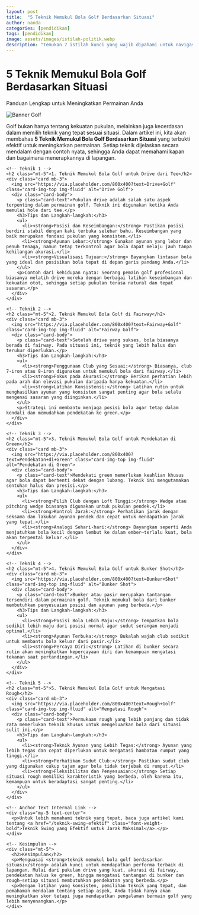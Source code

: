 ```yaml
---
layout: post
title:  "5 Teknik Memukul Bola Golf Berdasarkan Situasi"
author: nanda
categories: [pendidikan]
tags: [pendidikan]
image: assets/images/istilah-politik.webp
description: "Temukan 7 istilah kunci yang wajib dipahami untuk navigasi isu terkini, dilengkapi analisis mendalam dan integrasi kata kunci SEO. Pelajari bagaimana polarisasi politik memengaruhi wacana publik"
---
```

<div class="container mt-5">
  <!-- Header dengan Jumbotron -->
  <div class="jumbotron text-center">
    <h1 class="display-4">5 Teknik Memukul Bola Golf Berdasarkan Situasi</h1>
    <p class="lead">Panduan Lengkap untuk Meningkatkan Permainan Anda</p>
  </div>

  <!-- Gambar Banner -->
  <div class="mb-4">
    <img src="https://via.placeholder.com/1200x400?text=Golf+Banner" class="img-fluid rounded" alt="Banner Golf">
  </div>

  <div class="content">
    <p>Golf bukan hanya tentang kekuatan pukulan, melainkan juga kecerdasan dalam memilih teknik yang tepat sesuai situasi. Dalam artikel ini, kita akan membahas <strong>5 Teknik Memukul Bola Golf Berdasarkan Situasi</strong> yang terbukti efektif untuk meningkatkan permainan. Setiap teknik dijelaskan secara mendalam dengan contoh nyata, sehingga Anda dapat memahami kapan dan bagaimana menerapkannya di lapangan.</p>

    <!-- Teknik 1 -->
    <h2 class="mt-5">1. Teknik Memukul Bola Golf untuk Drive dari Tee</h2>
    <div class="card mb-3">
      <img src="https://via.placeholder.com/800x400?text=Drive+Golf" class="card-img-top img-fluid" alt="Drive Golf">
      <div class="card-body">
        <p class="card-text">Pukulan drive adalah salah satu aspek terpenting dalam permainan golf. Teknik ini digunakan ketika Anda memulai hole dari tee.</p>
        <h3>Tips dan Langkah-langkah:</h3>
        <ul>
          <li><strong>Posisi dan Keseimbangan:</strong> Pastikan posisi berdiri stabil dengan kaki terbuka selebar bahu. Keseimbangan yang baik merupakan fondasi pukulan yang konsisten.</li>
          <li><strong>Ayunan Lebar:</strong> Gunakan ayunan yang lebar dan penuh tenaga, namun tetap terkontrol agar bola dapat melaju jauh tanpa kehilangan akurasi.</li>
          <li><strong>Visualisasi Tujuan:</strong> Bayangkan lintasan bola yang ideal dan posisikan bola tepat di depan garis pandang Anda.</li>
        </ul>
        <p>Contoh dari kehidupan nyata: Seorang pemain golf profesional biasanya melatih drive mereka dengan berbagai latihan keseimbangan dan kekuatan otot, sehingga setiap pukulan terasa natural dan tepat sasaran.</p>
      </div>
    </div>

    <!-- Teknik 2 -->
    <h2 class="mt-5">2. Teknik Memukul Bola Golf di Fairway</h2>
    <div class="card mb-3">
      <img src="https://via.placeholder.com/800x400?text=Fairway+Golf" class="card-img-top img-fluid" alt="Fairway Golf">
      <div class="card-body">
        <p class="card-text">Setelah drive yang sukses, bola biasanya berada di fairway. Pada situasi ini, teknik yang lebih halus dan terukur diperlukan.</p>
        <h3>Tips dan Langkah-langkah:</h3>
        <ul>
          <li><strong>Penggunaan Club yang Sesuai:</strong> Biasanya, club 7-iron atau 8-iron digunakan untuk memukul bola dari fairway.</li>
          <li><strong>Fokus pada Akurasi:</strong> Berikan perhatian lebih pada arah dan elevasi pukulan daripada hanya kekuatan.</li>
          <li><strong>Latihan Konsistensi:</strong> Latihan rutin untuk menghasilkan ayunan yang konsisten sangat penting agar bola selalu mengenai sasaran yang diinginkan.</li>
        </ul>
        <p>Strategi ini membantu menjaga posisi bola agar tetap dalam kendali dan memudahkan pendekatan ke green.</p>
      </div>
    </div>

    <!-- Teknik 3 -->
    <h2 class="mt-5">3. Teknik Memukul Bola Golf untuk Pendekatan di Green</h2>
    <div class="card mb-3">
      <img src="https://via.placeholder.com/800x400?text=Pendekatan+di+Green" class="card-img-top img-fluid" alt="Pendekatan di Green">
      <div class="card-body">
        <p class="card-text">Mendekati green memerlukan keahlian khusus agar bola dapat berhenti dekat dengan lubang. Teknik ini mengutamakan sentuhan halus dan presisi.</p>
        <h3>Tips dan Langkah-langkah:</h3>
        <ul>
          <li><strong>Pilih Club dengan Loft Tinggi:</strong> Wedge atau pitching wedge biasanya digunakan untuk pukulan pendek.</li>
          <li><strong>Kontrol Jarak:</strong> Perhatikan jarak dengan seksama dan lakukan ayunan pendek dan cepat untuk mendapatkan jarak yang tepat.</li>
          <li><strong>Analogi Sehari-hari:</strong> Bayangkan seperti Anda menjatuhkan bola kecil dengan lembut ke dalam ember—terlalu kuat, bola akan terpental keluar.</li>
        </ul>
      </div>
    </div>

    <!-- Teknik 4 -->
    <h2 class="mt-5">4. Teknik Memukul Bola Golf untuk Bunker Shot</h2>
    <div class="card mb-3">
      <img src="https://via.placeholder.com/800x400?text=Bunker+Shot" class="card-img-top img-fluid" alt="Bunker Shot">
      <div class="card-body">
        <p class="card-text">Bunker atau pasir merupakan tantangan tersendiri dalam permainan golf. Teknik memukul bola dari bunker membutuhkan penyesuaian posisi dan ayunan yang berbeda.</p>
        <h3>Tips dan Langkah-langkah:</h3>
        <ul>
          <li><strong>Posisi Bola Lebih Maju:</strong> Tempatkan bola sedikit lebih maju dari posisi normal agar sudut serangan menjadi optimal.</li>
          <li><strong>Ayunan Terbuka:</strong> Bukalah wajah club sedikit untuk membantu bola keluar dari pasir.</li>
          <li><strong>Percaya Diri:</strong> Latihan di bunker secara rutin akan meningkatkan kepercayaan diri dan kemampuan mengatasi tekanan saat pertandingan.</li>
        </ul>
      </div>
    </div>

    <!-- Teknik 5 -->
    <h2 class="mt-5">5. Teknik Memukul Bola Golf untuk Mengatasi Rough</h2>
    <div class="card mb-3">
      <img src="https://via.placeholder.com/800x400?text=Rough+Golf" class="card-img-top img-fluid" alt="Mengatasi Rough">
      <div class="card-body">
        <p class="card-text">Permukaan rough yang lebih panjang dan tidak rata memerlukan teknik khusus untuk mengeluarkan bola dari situasi sulit ini.</p>
        <h3>Tips dan Langkah-langkah:</h3>
        <ul>
          <li><strong>Teknik Ayunan yang Lebih Tegas:</strong> Ayunan yang lebih tegas dan cepat diperlukan untuk mengatasi hambatan rumput yang tinggi.</li>
          <li><strong>Perhatikan Sudut Club:</strong> Pastikan sudut club yang digunakan cukup tajam agar bola tidak terjebak di rumput.</li>
          <li><strong>Fleksibilitas dan Penyesuaian:</strong> Setiap situasi rough memiliki karakteristik yang berbeda, oleh karena itu, kemampuan untuk beradaptasi sangat penting.</li>
        </ul>
      </div>
    </div>

    <!-- Anchor Text Internal Link -->
    <div class="my-5 text-center">
      <p>Untuk lebih memahami teknik yang tepat, baca juga artikel kami tentang <a href="/teknik-swing-efektif" class="font-weight-bold">Teknik Swing yang Efektif untuk Jarak Maksimal</a>.</p>
    </div>

    <!-- Kesimpulan -->
    <div class="mt-5">
      <h2>Kesimpulan</h2>
      <p>Menguasai <strong>teknik memukul bola golf berdasarkan situasi</strong> adalah kunci untuk mendapatkan performa terbaik di lapangan. Mulai dari pukulan drive yang kuat, akurasi di fairway, pendekatan halus ke green, hingga mengatasi tantangan di bunker dan rough—setiap situasi membutuhkan pendekatan yang berbeda.</p>
      <p>Dengan latihan yang konsisten, pemilihan teknik yang tepat, dan pemahaman mendalam tentang setiap aspek, Anda tidak hanya akan meningkatkan skor tetapi juga mendapatkan pengalaman bermain golf yang lebih menyenangkan.</p>
    </div>
  </div>
</div>
